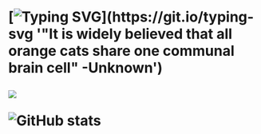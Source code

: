 <h1 align="left">

[![Typing SVG](https://readme-typing-svg.demolab.com?font=Fira+Code&pause=1000&color=F7E08A&width=435&lines=Searching+for+braincells...)](https://git.io/typing-svg '"It is widely believed that all orange cats share one communal brain cell" -Unknown')

<!--  [![Visitors](https://api.visitorbadge.io/api/daily?path=gems-qz922%2Fgems-qz922&label=Braincell%20Count!!!&labelColor=%23ffb61e&countColor=%23ffdc4c&style=flat&labelStyle=upper)](https://visitorbadge.io/ "Probably...") -->
 ![](https://komarev.com/ghpvc/?username=your-github-username&color=yellow&label=Braincell+Collected)
 
<!-- [![GitHub Streak](http://github-readme-streak-stats.herokuapp.com?user=gems-qz922&theme=dark&background=000000)](https://git.io/streak-stats)
 -->
![GitHub stats](https://github-readme-stats.vercel.app/api?username=gems-qz922&show_icons=true&theme=tokyonight)

</h1>

